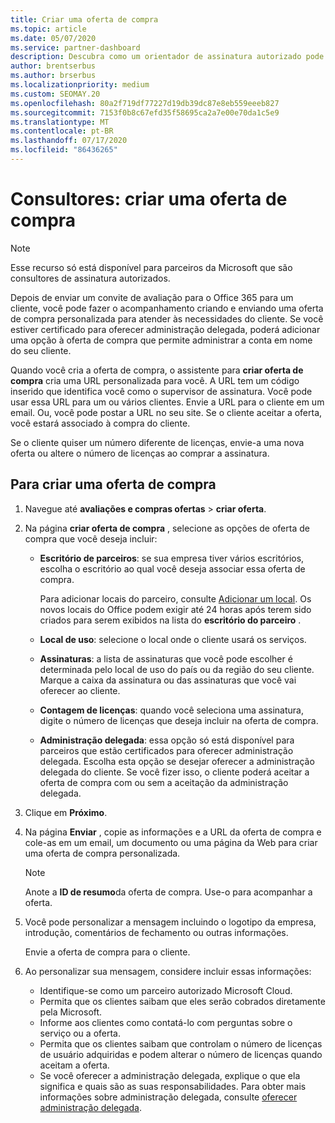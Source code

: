 ```yaml
---
title: Criar uma oferta de compra
ms.topic: article
ms.date: 05/07/2020
ms.service: partner-dashboard
description: Descubra como um orientador de assinatura autorizado pode usar o Partner Center para criar uma oferta de compra e uma URL personalizada para incluir em convites de avaliação do Office 365.
author: brentserbus
ms.author: brserbus
ms.localizationpriority: medium
ms.custom: SEOMAY.20
ms.openlocfilehash: 80a2f719df77227d19db39dc87e8eb559eeeb827
ms.sourcegitcommit: 7153f0b8c67efd35f58695ca2a7e00e70da1c5e9
ms.translationtype: MT
ms.contentlocale: pt-BR
ms.lasthandoff: 07/17/2020
ms.locfileid: "86436265"
---
```

# <a name="advisors-create-a-purchase-offer"></a>Consultores: criar uma oferta de compra

> [!NOTE]
> Esse recurso só está disponível para parceiros da Microsoft que são consultores de assinatura autorizados.

Depois de enviar um convite de avaliação para o Office 365 para um cliente, você pode fazer o acompanhamento criando e enviando uma oferta de compra personalizada para atender às necessidades do cliente. Se você estiver certificado para oferecer administração delegada, poderá adicionar uma opção à oferta de compra que permite administrar a conta em nome do seu cliente.

Quando você cria a oferta de compra, o assistente para **criar oferta de compra** cria uma URL personalizada para você. A URL tem um código inserido que identifica você como o supervisor de assinatura. Você pode usar essa URL para um ou vários clientes. Envie a URL para o cliente em um email. Ou, você pode postar a URL no seu site. Se o cliente aceitar a oferta, você estará associado à compra do cliente.

Se o cliente quiser um número diferente de licenças, envie-a uma nova oferta ou altere o número de licenças ao comprar a assinatura.

## <a name="to-create-a-purchase-offer"></a>Para criar uma oferta de compra

1. Navegue até **avaliações e compras ofertas**  >  **criar oferta**.

2. Na página **criar oferta de compra** , selecione as opções de oferta de compra que você deseja incluir:

    - **Escritório de parceiros**: se sua empresa tiver vários escritórios, escolha o escritório ao qual você deseja associar essa oferta de compra.

        Para adicionar locais do parceiro, consulte [Adicionar um local](manage-locations.md). Os novos locais do Office podem exigir até 24 horas após terem sido criados para serem exibidos na lista do **escritório do parceiro** .

    - **Local de uso**: selecione o local onde o cliente usará os serviços.
    - **Assinaturas**: a lista de assinaturas que você pode escolher é determinada pelo local de uso do país ou da região do seu cliente. Marque a caixa da assinatura ou das assinaturas que você vai oferecer ao cliente.
    - **Contagem de licenças**: quando você seleciona uma assinatura, digite o número de licenças que deseja incluir na oferta de compra.
    - **Administração delegada**: essa opção só está disponível para parceiros que estão certificados para oferecer administração delegada. Escolha esta opção se desejar oferecer a administração delegada do cliente. Se você fizer isso, o cliente poderá aceitar a oferta de compra com ou sem a aceitação da administração delegada.

3. Clique em **Próximo**.

4. Na página **Enviar** , copie as informações e a URL da oferta de compra e cole-as em um email, um documento ou uma página da Web para criar uma oferta de compra personalizada.

    > [!NOTE]
    > Anote a **ID de resumo**da oferta de compra. Use-o para acompanhar a oferta.

5. Você pode personalizar a mensagem incluindo o logotipo da empresa, introdução, comentários de fechamento ou outras informações.

    Envie a oferta de compra para o cliente.

6. Ao personalizar sua mensagem, considere incluir essas informações:

    - Identifique-se como um parceiro autorizado Microsoft Cloud.
    - Permita que os clientes saibam que eles serão cobrados diretamente pela Microsoft.
    - Informe aos clientes como contatá-lo com perguntas sobre o serviço ou a oferta.
    - Permita que os clientes saibam que controlam o número de licenças de usuário adquiridas e podem alterar o número de licenças quando aceitam a oferta.
    - Se você oferecer a administração delegada, explique o que ela significa e quais são as suas responsabilidades. Para obter mais informações sobre administração delegada, consulte [oferecer administração delegada](customers-revoke-admin-privileges.md).
